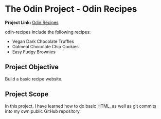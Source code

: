 # The Odin Project - Odin Recipes 
<strong>Project Link: </strong> 
<a href="https://bougieblub.github.io/odin-recipes/">Odin Recipes</a></li>

odin-recipes include the following recipes:
- Vegan Dark Chocolate Truffles
- Oatmeal Chocolate Chip Cookies
- Easy Fudgy Brownies

## Project Objective
Build a basic recipe website.

## Project Scope
In this project, I have learned how to do basic HTML, as well as git commits into my own public GitHub repository.